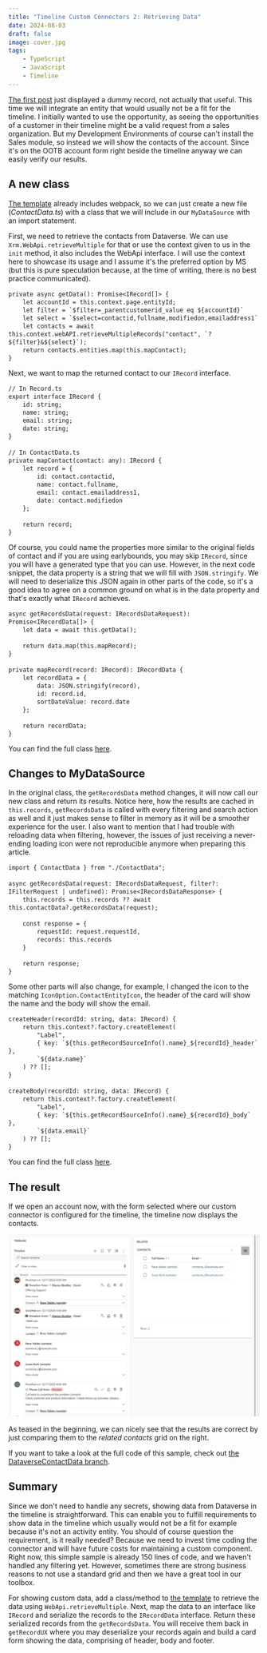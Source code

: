 ```yaml
---
title: "Timeline Custom Connectors 2: Retrieving Data"
date: 2024-08-03
draft: false
image: cover.jpg
tags: 
    - TypeScript
    - JavaScript
    - Timeline
---
```


[The first post](/post/timeline/custom/basics/) just displayed a dummy record, not actually that useful. This time we will integrate an entity that would usually not be a fit for the timeline. I initially wanted to use the opportunity, as seeing the opportunities of a customer in their timeline might be a valid request from a sales organization. But my Development Environments of course can't install the Sales module, so instead we will show the contacts of the account. Since it's on the OOTB account form right beside the timeline anyway we can easily verify our results.

## A new class
[The template](https://github.com/Kunter-Bunt/TimelineCustomConnector) already includes webpack, so we can just create a new file (_ContactData.ts_) with a class that we will include in our `MyDataSource` with an import statement.

First, we need to retrieve the contacts from Dataverse. We can use `Xrm.WebApi.retrieveMultiple` for that or use the context given to us in the `init` method, it also includes the WebApi interface. I will use the context here to showcase its usage and I assume it's the preferred option by MS (but this is pure speculation because, at the time of writing, there is no best practice communicated).

``` TS 
private async getData(): Promise<IRecord[]> {
    let accountId = this.context.page.entityId;
    let filter = `$filter=_parentcustomerid_value eq ${accountId}`
    let select = `$select=contactid,fullname,modifiedon,emailaddress1`
    let contacts = await this.context.webAPI.retrieveMultipleRecords("contact", `?${filter}&${select}`);
    return contacts.entities.map(this.mapContact);
}
```

Next, we want to map the returned contact to our `IRecord` interface.

``` TS 
// In Record.ts
export interface IRecord {
    id: string;
    name: string;
    email: string;
    date: string;
}

// In ContactData.ts
private mapContact(contact: any): IRecord {
    let record = {
        id: contact.contactid,
        name: contact.fullname,
        email: contact.emailaddress1,
        date: contact.modifiedon
    };

    return record;
}
```

Of course, you could name the properties more similar to the original fields of contact and if you are using earlybounds, you may skip `IRecord`, since you will have a generated type that you can use. However, in the next code snippet, the data property is a string that we will fill with `JSON.stringify`. We will need to deserialize this JSON again in other parts of the code, so it's a good idea to agree on a common ground on what is in the data property and that's exactly what `IRecord` achieves.

``` TS 
async getRecordsData(request: IRecordsDataRequest): Promise<IRecordData[]> {
    let data = await this.getData();

    return data.map(this.mapRecord);
}

private mapRecord(record: IRecord): IRecordData {
    let recordData = {
        data: JSON.stringify(record),
        id: record.id,
        sortDateValue: record.date
    };

    return recordData;
}
```

You can find the full class [here](https://github.com/Kunter-Bunt/TimelineCustomConnector/blob/DataverseContactData/src/ContactData.ts).

## Changes to MyDataSource
In the original class, the `getRecordsData` method changes, it will now call our new class and return its results. Notice here, how the results are cached in `this.records`, `getRecordsData` is called with every filtering and search action as well and it just makes sense to filter in memory as it will be a smoother experience for the user. I also want to mention that I had trouble with reloading data when filtering, however, the issues of just receiving a never-ending loading icon were not reproducible anymore when preparing this article.

``` TS 
import { ContactData } from "./ContactData";

async getRecordsData(request: IRecordsDataRequest, filter?: IFilterRequest | undefined): Promise<IRecordsDataResponse> {
    this.records = this.records ?? await this.contactData?.getRecordsData(request);

    const response = {
        requestId: request.requestId,
        records: this.records
    }

    return response;
}
```

Some other parts will also change, for example, I changed the icon to the matching `IconOption.ContactEntityIcon`, the header of the card will show the name and the body will show the email.

``` TS {hl_lines=[5,13]}
createHeader(recordId: string, data: IRecord) {
    return this.context?.factory.createElement(
        "Label",
        { key: `${this.getRecordSourceInfo().name}_${recordId}_header` },
        `${data.name}`
    ) ?? [];
}

createBody(recordId: string, data: IRecord) {
    return this.context?.factory.createElement(
        "Label",
        { key: `${this.getRecordSourceInfo().name}_${recordId}_body` },
        `${data.email}`
    ) ?? [];
}
```

You can find the full class [here](https://github.com/Kunter-Bunt/TimelineCustomConnector/blob/DataverseContactData/src/MyRecordSource.ts).

## The result
If we open an account now, with the form selected where our custom connector is configured for the timeline, the timeline now displays the contacts.

![](records.jpg)

As teased in the beginning, we can nicely see that the results are correct by just comparing them to the _related contacts_ grid on the right. 

If you want to take a look at the full code of this sample, check out [the DataverseContactData branch](https://github.com/Kunter-Bunt/TimelineCustomConnector/tree/DataverseContactData).

## Summary
Since we don't need to handle any secrets, showing data from Dataverse in the timeline is straightforward. This can enable you to fulfill requirements to show data in the timeline which usually would not be a fit for example because it's not an activity entity. You should of course question the requirement, is it really needed? Because we need to invest time coding the connector and will have future costs for maintaining a custom component. Right now, this simple sample is already 150 lines of code, and we haven't handled any filtering yet. However, sometimes there are strong business reasons to not use a standard grid and then we have a great tool in our toolbox.

For showing custom data, add a class/method to [the template](https://github.com/Kunter-Bunt/TimelineCustomConnector) to retrieve the data using `WebApi.retrieveMultiple`. Next, map the data to an interface like `IRecord` and serialize the records to the `IRecordData` interface. Return these serialized records from the `getRecordsData`. You will receive them back in `getRecordUX` where you may deserialize your records again and build a card form showing the data, comprising of header, body and footer.